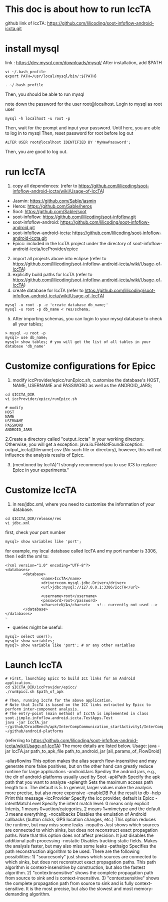 # This doc is about how to run IccTA
github link of IccTA: https://github.com/lilicoding/soot-infoflow-android-iccta.git 
 
# install mysql
link : https://dev.mysql.com/downloads/mysql/
After installation, add $PATH

  ```
vi ~/.bash_profile
export PATH=/usr/local/mysql/bin/:${PATH}

. ~/.bash_profile
  ```
Then, you should be able to run mysql
  
note down the password for the user root@localhost. Login to mysql as root user
```
mysql -h localhost -u root -p
```
Then, wait for the prompt and input your password.
Until here, you are able to log in to mysql 
Then, reset password for root before log out
```
ALTER USER root@localhost IDENTIFIED BY 'MyNewPassword';
```
Then, you are good to log out.

# run IccTA
1. copy all dependences: (refer to https://github.com/lilicoding/soot-infoflow-android-iccta/wiki/Usage-of-IccTA) 
- Jasmin: https://github.com/Sable/jasmin
- Heros: https://github.com/Sable/heros
- Soot: https://github.com/Sable/soot
- soot-infoflow: https://github.com/lilicoding/soot-infoflow.git
- soot-infoflow-android: https://github.com/lilicoding/soot-infoflow-android.git
- soot-infoflow-android-iccta: https://github.com/lilicoding/soot-infoflow-android-iccta.git
- Epicc: included in the IccTA project under the directory of soot-infoflow-android-iccta/iccProvider/epicc

2. import all projects above into eclipse (refer to https://github.com/lilicoding/soot-infoflow-android-iccta/wiki/Usage-of-IccTA) 
3. explicitly build paths for IccTA (refer to https://github.com/lilicoding/soot-infoflow-android-iccta/wiki/Usage-of-IccTA) 
4. create database for IccTA  (refer to https://github.com/lilicoding/soot-infoflow-android-iccta/wiki/Usage-of-IccTA) 
```
mysql -u root -p -e 'create database db_name;'
mysql -u root -p db_name < res/schema;
```

5. After importing schemas, you can login to your mysql database to check all your tables;
```
> mysql -u root -p
mysql> use db_name;
mysql> show tables; # you will get the list of all tables in your database 'db_name'
```
# Customize configurations for Epicc
1. modify iccProvider/epicc/runEpicc.sh, customise the database's HOST, NAME, USERNAME and PASSWORD as well as the ANDROID_JARS;
```
cd $ICCTA_DIR
vi iccProvider/epicc/runEpicc.sh

# modify
HOST
NAME
USERNAME
PASSWORD
ANDROID_JARS
```

2.Create a directory called "output_iccta" in your working directory. Otherwise, you will get a exception: java.io.FileNotFoundException: output_iccta/[filename].csv (No such file or directory), however, this will not influence the analysis results of Epicc.

3. (mentioned by IccTA)"I strongly recommend you to use IC3 to replace Epicc in your experiments."

# Customize IccTA
1. in res/jdbc.xml, where you need to customise the information of your database.
```
cd $ICCTA_DIR/release/res
vi jdbc.xml

```
first, check your port number
```
mysql> show variables like 'port';
```
for example, my local database called IccTA and my port number is 3306, then I edit the xml to:
```
<?xml version="1.0" encoding="UTF-8"?>
<databases>
        <database>
                <name>IccTA</name>
                <driver>com.mysql.jdbc.Driver</driver>
                <url>jdbc:mysql://127.0.0.1:3306/IccTA</url>

                <username>root</username>
                <password>root</password>
                <charset>N/A</charset>   <!-- currently not used -->
        </database>
</databases>
~                      
```
* queries might be useful:
```
mysql> select user();
mysql> show variables;
mysql> show variable like 'port'; # or any other variables
```

# Launch IccTA
```
# First, launching Epicc to build ICC links for an Android application.
cd $ICCTA_DIR/iccProvider/epicc/
./runEpicc.sh $path_of_apk

# Then, running IccTA for the above application. 
# Note that IccTA is based on the ICC links extracted by Epicc to perform inter-component analysis.
# The entry-point (main method) of IccTA is implemented in class soot.jimple.infoflow.android.iccta.TestApps.Test
java -jar IccTA.jar ~/github/DroidBench/apk/InterCompCommunication_startActivity1/InterCompCommunication_startActivity1.apk  ~/github/android-platforms
```
(referring to https://github.com/lilicoding/soot-infoflow-android-iccta/wiki/Usage-of-IccTA)
The more details are listed below. Usage: java -jar IccTA.jar path_to_apk_file path_to_android_jar [all_params_of_FlowDroid]

-aliasflowins This option makes the alias search flow-insensitive and may generate more false positives, but on the other hand can greatly reduce runtime for large applications
-androidJars Spedivy the android jars, e.g., the dir of android-platforms usually used by Soot
-apkPath Specify the apk path that you want to analyze
-aplength Sets the maximum access path length to n. The default is 5. In general, larger values make the analysis more precise, but also more expensive
-enableDB Put the result to db
-help Print this message
-iccProvider Specify the icc provider, default is Epicc
-intentMatchLevel Specify the intent match level: 0 means only explicit Intents, 1 means 0+action/categories, 2 means 1+mimetype and the default 3 means everything;
-nocallbacks Disables the emulation of Android callbacks (button clicks, GPS location changes, etc.) This option reduces the runtime, but may miss some leaks
-nopaths Just shows which sources are connected to which sinks, but does not reconstruct exact propagation paths. Note that this option does not affect precision. It just disables the additional path processing
-nostatic Disables tracking static fields. Makes the analysis faster, but may also miss some leaks
-pathalgo Specifies the path reconstruction algorithm to be used. There are the following possibilities: 1) "sourcesonly" just shows which sources are connected to which sinks, but does not reconstruct exact propagation paths. This path algorithm is context-insensitive by construction, but also the fastest algorithm. 2) "contextinsensitive" shows the complete propagation path from source to sink and is context-insensitive. 3) "contextsensitive" shows the complete propagation path from source to sink and is fully context-sensitive. It is the most precise, but also the slowest and most memory-demanding algorithm.
